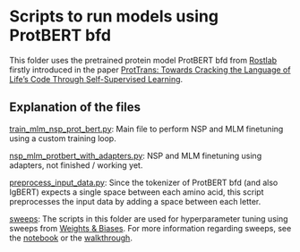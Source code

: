 # Scripts to run models using ProtBERT bfd

This folder uses the pretrained protein model ProtBERT bfd from [Rostlab](https://huggingface.co/Rostlab/prot_bert_bfd) firstly introduced in the paper [ProtTrans: Towards Cracking the Language of Life’s Code Through Self-Supervised Learning](https://www.biorxiv.org/content/10.1101/2020.07.12.199554v3).  

## Explanation of the files

[train_mlm_nsp_prot_bert.py](https://github.com/leaBroe/BERT_for_antibody_pairing/blob/master/paired_model/protBERT/train_mlm_nsp_prot_bert.py): Main file to perform NSP and MLM finetuning using a custom training loop.  

[nsp_mlm_protbert_with_adapters.py](https://github.com/leaBroe/BERT_for_antibody_pairing/blob/master/paired_model/protBERT/nsp_mlm_protbert_with_adapters.py): NSP and MLM finetuning using adapters, not finished / working yet.  

[preprocess_input_data.py](https://github.com/leaBroe/BERT_for_antibody_pairing/blob/master/paired_model/protBERT/preprocess_input_data.py): Since the tokenizer of ProtBERT bfd (and also IgBERT) expects a single space between each amino acid, this script preprocesses the input data by adding a space between each letter.  

[sweeps](https://github.com/leaBroe/BERT_for_antibody_pairing/tree/master/paired_model/protBERT/sweeps):  The scripts in this folder are used for hyperparameter tuning using sweeps from [Weights & Biases](https://wandb.ai/home). For more information regarding sweeps, see the [notebook](https://colab.research.google.com/github/wandb/examples/blob/master/colabs/pytorch/Organizing_Hyperparameter_Sweeps_in_PyTorch_with_W&B.ipynb#scrollTo=LWuspUMlnG2p) or the [walkthrough](https://docs.wandb.ai/guides/sweeps/walkthrough).  




